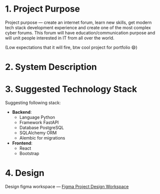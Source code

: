 # **1. Project Purpose**
Project purpose — create an internet forum, learn new skills, get modern tech stack development experience and create one of the most complex cyber forums. This forum will have education/communication purpose and will unit people interested in IT from all over the world.

(Low expectations that it will fire, btw cool project for portfolio 😄)


# **2. System Description**


# **3. Suggested Technology Stack**
Suggesting following stack:

* **Backend**:
    - Language Python
    - Framework FastAPI
    - Database PostgreSQL
    - SQLAlchemy ORM
    - Alembic for migrations
* **Frontend**:
    - React
    - Bootstrap


# **4. Design**

Design figma workspace — [Figma Project Design Workspace](https://www.figma.com/file/i8zgacu3TuXtHuXKjfBPHp/DevZone?node-id=0%3A1)